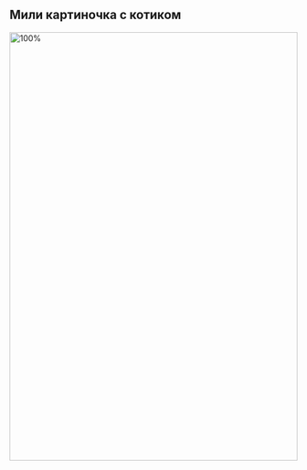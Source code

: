 ## Мили картиночка с котиком
<img width="100%" height="751" alt="100%" src="https://github.com/user-attachments/assets/fbbdfece-1163-48f7-9156-3d871ba48eed" />




<!--
**wruqlwx/wruqlwx** is a ✨ _special_ ✨ repository because its `README.md` (this file) appears on your GitHub profile.

Here are some ideas to get you started:

- 🔭 I’m currently working on ...
- 🌱 I’m currently learning ...
- 👯 I’m looking to collaborate on ...
- 🤔 I’m looking for help with ...
- 💬 Ask me about ...
- 📫 How to reach me: ...
- 😄 Pronouns: ...
- ⚡ Fun fact: ...
-->
